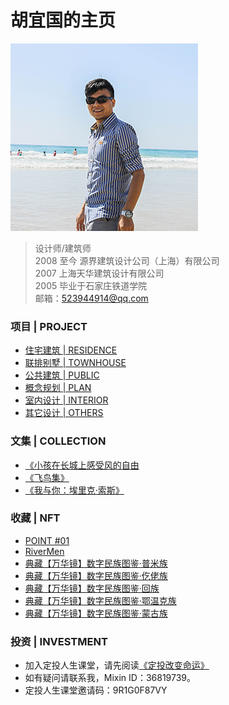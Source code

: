 # 胡宜国的主页  
![avatar](me.jpg)      
> 设计师/建筑师  
> 2008 至今 源界建筑设计公司（上海）有限公司  
> 2007 上海天华建筑设计有限公司   
> 2005 毕业于石家庄铁道学院   
> 邮箱：523944914@qq.com 

### 项目 | PROJECT      

* [住宅建筑 | RESIDENCE](residence.md)  
* [联排别墅 | TOWNHOUSE](townhouse.md)  
* [公共建筑 | PUBLIC](public.md)  
* [概念规划 | PLAN](plan.md)  
* [室内设计 | INTERIOR](interior.md)  
* [其它设计 | OTHERS](others.md)
 
### 文集 | COLLECTION  

* [《小孩在长城上感受风的自由](小孩在长城上感受风的自由.md)  
* [《飞鸟集》](飞鸟集.md)  
* [《我与你：埃里克·索斯》](soth.md)  


### 收藏 | NFT     
* [POINT #01](https://www.element.market/assets/0x4fde78d3c8718f093f6eb3699e3ed8d091498df9/55526583667119730289781299821100771263231579589529252733880976391171920101377)    
* [RiverMen](https://www.element.market/assets/0xcfff4c8c0df0e2431977eba7df3d3de857f4b76e/2219)  
* [典藏【万华镜】数字民族图鉴·普米族](https://huanhe.qq.com/dist/boss.html#/favdetails?cid=49288&uid=129989&shareId=129989_1629709930313)     
* [典藏【万华镜】数字民族图鉴·仡佬族](https://huanhe.qq.com/dist/boss.html#/favdetails?cid=49049&uid=129989&shareId=129989_1629703810776)  
* [典藏【万华镜】数字民族图鉴·回族](https://huanhe.qq.com/dist/boss.html#/favdetails?cid=48923&uid=129989&shareId=129989_1629710034956)  
* [典藏【万华镜】数字民族图鉴·鄂温克族](https://huanhe.qq.com/dist/boss.html#/favdetails?cid=48806&uid=129989&shareId=129989_1629710110273)  
* [典藏【万华镜】数字民族图鉴·蒙古族](https://huanhe.qq.com/dist/boss.html#/favdetails?cid=32729&uid=129989&shareId=129989_1629710176498)  

### 投资 | INVESTMENT    
* 加入定投人生课堂，请先阅读[《定投改变命运》](https://ri.firesbox.com/#/cn/)  
* 如有疑问请联系我，Mixin ID：36819739。  
* 定投人生课堂邀请码：9R1G0F87VY

